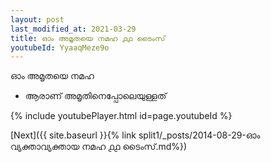 ```yaml
---
layout: post
last_modified_at: 2021-03-29
title: ഓം അമൃതയെ നമഹ ൧൧ ടൈംസ്
youtubeId: YyaaqMeze9o
---
```

 
 
 ഓം അമൃതയെ നമഹ 
 
 -  ആരാണ് അമൃതിനെപ്പോലെയുള്ളത് 
 
  
 
  
 
 
 
 
 
 


{% include youtubePlayer.html id=page.youtubeId %}
 
[Next]({{ site.baseurl }}{% link  split1/_posts/2014-08-29-ഓം വ്യക്താവ്യക്തായ നമഹ ൧൧ ടൈംസ്.md%})
 

